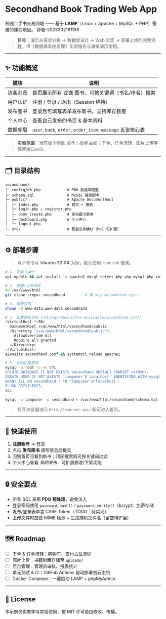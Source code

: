 # Secondhand Book Trading Web App

校园二手书交易网站 —— 基于 **LAMP**（Linux + Apache + MySQL + PHP）搭建的课程项目。
钟岩-2023302181136

> **目标**：演示从需求分析 → 数据库设计 → Web 实现 → 部署上线的完整流程，供《数据库系统原理》实验报告与课堂演示使用。

---

## ✨ 功能概览

| 模块   | 说明                                                     |
| ---- | ------------------------------------------------------ |
| 访客浏览 | 首页展示所有 *在售* 图书，可按关键词（书名/作者）搜索                          |
| 用户认证 | 注册 / 登录 / 退出（Session 维持）                               |
| 发布图书 | 登录后可填写表单发布新书，支持库存数量                                    |
| 个人中心 | 查看自己发布的书目 & 基本资料                                       |
| 数据库层 | `user`, `book`, `order`, `order_item`, `message` 五张核心表 |

> **实验范围**：当前版本侧重 *发布 / 检索* 主线；下单、订单流转、图片上传等保留接口占位。

---

## 🗂️ 目录结构

```text
secondhand/
├─ config/db.php            # PDO 数据库配置
├─ schema.sql               # MySQL 建表脚本
├─ public/                  # Apache DocumentRoot
│  ├─ index.php             # 首页 + 搜索
│  ├─ login.php / register.php
│  ├─ book_create.php       # 发布图书表单
│  ├─ dashboard.php         # 个人中心
│  └─ logout.php
└─ src/                     # 预留业务模块（MVC 可扩展）
```

---

## ⚙️ 部署步骤

> 以下命令以 **Ubuntu 22.04** 为例，默认使用 `root` ssh 登录。

```bash
# 1. 安装 LAMP
apt update && apt install -y apache2 mysql-server php php-mysql php-intl php-xml php-mbstring git unzip

# 2. 克隆/上传项目
cd /var/www/html
git clone <repo> secondhand         # 或 scp secondhand.zip …

# 3. 调整权限
chown -R www-data:www-data secondhand

# 4. 配置虚拟主机（/etc/apache2/sites-available/secondhand.conf）
<VirtualHost *:80>
  DocumentRoot /var/www/html/secondhand/public
  <Directory "/var/www/html/secondhand/public">
    AllowOverride All
    Require all granted
  </Directory>
</VirtualHost>
a2ensite secondhand.conf && systemctl reload apache2

# 5. 初始化数据库
mysql -u root -p <<'SQL'
CREATE DATABASE IF NOT EXISTS secondhand DEFAULT CHARSET utf8mb4;
CREATE USER IF NOT EXISTS 'lampuser'@'localhost' IDENTIFIED WITH mysql_native_password BY 'strong_pass';
GRANT ALL ON secondhand.* TO 'lampuser'@'localhost';
FLUSH PRIVILEGES;
SQL

mysql -u lampuser -p secondhand < /var/www/html/secondhand/schema.sql
```

> 打开浏览器访问 `http://<server-ip>/` 即可进入首页。

---

## 🚀 快速使用

1. **注册账号** → 登录
2. 点击 **发布图书** 填写信息后提交
3. 回到首页可看到新书；顶部搜索框可按关键词过滤
4. 个人中心查看 *我的发布*，可扩展修改/下架功能

---

## 🔒 安全要点

* 所有 SQL 采用 **PDO 预处理**，避免注入
* 登录密码使用 `password_hash()` / `password_verify()`（bcrypt）加密存储
* 发布/登录表单含 CSRF Token（TODO：待实现）
* 上传文件时应做 MIME 检测 + 生成随机文件名（留空待扩展）

---

## 🗺️ Roadmap

* [ ] 下单 & 订单流转：购物车、支付占位流程
* [ ] 图片上传：书籍封面存储至 `uploads/`
* [ ] 后台管理：管理员审核、报表统计
* [ ] 单元测试 & CI：GitHub Actions 自动部署到云主机
* [ ] Docker Compose：一键启动 LAMP + phpMyAdmin

---

## 📄 License

本示例仅供教学与实验使用，按 MIT 许可自由修改、传播。
